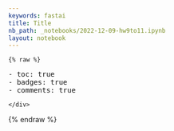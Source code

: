 ```yaml
---
keywords: fastai
title: Title
nb_path: _notebooks/2022-12-09-hw9to11.ipynb
layout: notebook
---
```


<!--
#################################################
### THIS FILE WAS AUTOGENERATED! DO NOT EDIT! ###
#################################################
# file to edit: _notebooks/2022-12-09-hw9to11.ipynb
-->

<div class="container" id="notebook-container">
        
    {% raw %}
    
<div class="cell border-box-sizing code_cell rendered">
<div class="input">

<div class="inner_cell">
    <div class="input_area">
<div class=" highlight hl-python"><pre><span></span><span class="o">-</span> <span class="n">toc</span><span class="p">:</span> <span class="n">true</span> 
<span class="o">-</span> <span class="n">badges</span><span class="p">:</span> <span class="n">true</span>
<span class="o">-</span> <span class="n">comments</span><span class="p">:</span> <span class="n">true</span>
</pre></div>

    </div>
</div>
</div>

</div>
    {% endraw %}

</div>
 

